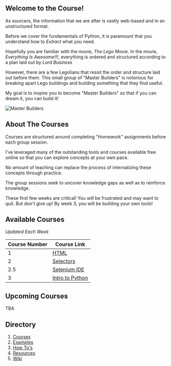## Welcome to the Course!
As sourcers, the information that we are after is vastly web-based and in an unstructured format.

Before we cover the fundamentals of Python, it is paramount that you understand how to *Extract* what you need.

Hopefully you are familiar with the movie, *The Lego Movie*. In the movie, *Everything Is Awesome!!!*, everything is 
ordered and structured according to a plan laid out by *Lord Business*

However, there are a few Legolians that resist the order and structure laid out before them. This small group of 
"Master Builders" is notorious for breaking apart Lego buildings and building something that they find useful.

My goal is to inspire you to become "Master Builders" so that if you can dream it, you can build it!

![Master Builders](https://peopledotcom.files.wordpress.com/2016/08/lego-movie-600.jpg)

## About The Courses
Courses are structured around completing "Homework" assignments before each group session. 

I've leveraged many of the outstanding tools and courses available free online so that you can explore concepts at your own pace.

No amount of teaching can replace the process of internalizing these concepts through practice.

The group sessions seek to uncover knowledge gaps as well as to reinforce knowledge.

These first few weeks are critical! You *will* be frustrated and may want to quit. But don't give up! By week 3, you will 
be building your own tools! 

## Available Courses
*Updated Each Week*

Course Number | Course Link
--- | ---
 1 |[HTML](https://github.com/estasney/Master_Builders/blob/master/Courses/Lesson%201%20-%20HTML.md)
2 | [Selectors](https://github.com/estasney/Master_Builders/blob/master/Courses/Lesson%202%20-%20Selectors.md)
2.5| [Selenium IDE](https://github.com/estasney/Master_Builders/blob/master/Courses/Lesson%202.5%20-%20Selenium%20IDE.md)
3 | [Intro to Python](https://github.com/estasney/Master_Builders/blob/master/Courses/Lesson%203.0%20-%20Intro%20to%20Python.md)

## Upcoming Courses
TBA
## Directory

1. [Courses](https://github.com/estasney/Master_Builders/tree/master/Courses)
2. [Examples](https://github.com/estasney/Master_Builders/tree/master/Examples)
3. [How To's](https://github.com/estasney/Master_Builders/tree/master/How%20To)
4. [Resources](https://github.com/estasney/Master_Builders/tree/master/Resources)
5. [Wiki](https://github.com/estasney/Master_Builders/wiki)


